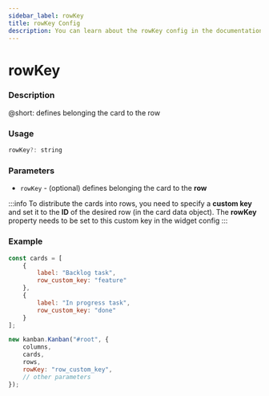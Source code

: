 ```yaml
---
sidebar_label: rowKey
title: rowKey Config
description: You can learn about the rowKey config in the documentation of the DHTMLX JavaScript Kanban library. Browse developer guides and API reference, try out code examples and live demos, and download a free 30-day evaluation version of DHTMLX Kanban.
---
```


# rowKey

### Description

@short: defines belonging the card to the row

### Usage

~~~jsx {}
rowKey?: string
~~~  

### Parameters

- `rowKey` - (optional) defines belonging the card to the **row**

:::info
To distribute the cards into rows, you need to specify a **custom key** and set it to the **ID** of the desired row (in the card data object). The **rowKey** property needs to be set to this custom key in the widget config
:::

### Example

~~~jsx {4,8,16}
const cards = [
	{
		label: "Backlog task",
		row_custom_key: "feature"
	},
	{
		label: "In progress task",
		row_custom_key: "done"
	}
];

new kanban.Kanban("#root", {
	columns,
	cards,
	rows,
	rowKey: "row_custom_key",
	// other parameters
});
~~~
